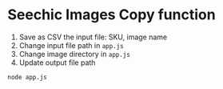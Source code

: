 # Seechic Images Copy function

1. Save as CSV the input file: SKU, image name
2. Change input file path in `app.js`
3. Change image directory in `app.js`
4. Update output file path

```
node app.js
```
